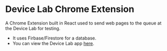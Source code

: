 # Device Lab Chrome Extension

A Chrome Extension built in React used to send web pages to the queue at the Device Lab for testing.

- It uses Firbase/Firestore for a database.
- You can view the Device Lab app [here](https://github.com/Nickiam7/device-lab).
